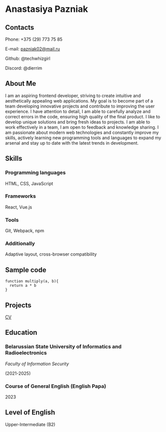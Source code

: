 # Anastasiya Pazniak
## Contacts
Phone: +375 (29) 773 75 85


E-mail: pazniak02@mail.ru


Github: @techwhizgirl


Discord: @dierrim
## About Me
I am an aspiring frontend developer, striving to create intuitive and aesthetically appealing web applications. My goal is to become part of a team developing innovative projects and contribute to improving the user experience. I have attention to detail, I am able to carefully analyze and correct errors in the code, ensuring high quality of the final product. I like to develop unique solutions and bring fresh ideas to projects. I am able to work effectively in a team, I am open to feedback and knowledge sharing. I am passionate about modern web technologies and constantly improve my skills, actively learning new programming tools and languages to expand my arsenal and stay up to date with the latest trends in development.
## Skills
### Programming languages
HTML, CSS, JavaScript
### Frameworks
React, Vue.js
### Tools
Git, Webpack, npm
### Additionally
Adaptive layout, cross-browser compatibility
## Sample code
```
function multiply(a, b){
  return a * b
}
```
## Projects
[CV](https://github.com/techwhizgirl/rsschool-cv/blob/e06d9832c8521bb7d0377ba3ef93ea01e14707ec/cv.md)
## Education
### Belarussian State University of Informatics and Radioelectronics
*Faculty of Information Security*


(2021-2025)
### Course of General English (English Papa)
2023
## Level of English
Upper-Intermediate (B2)